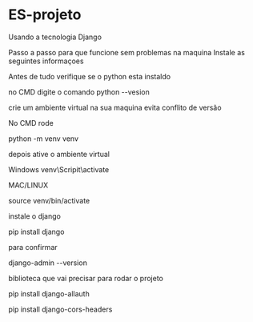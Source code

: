 # ES-projeto
Usando a tecnologia Django

Passo a passo para que funcione sem problemas na maquina
Instale as seguintes informaçoes

Antes de tudo verifique se o python esta instaldo

no CMD digite o comando
python --vesion

crie um ambiente virtual na sua maquina
evita conflito de versão

No CMD rode

python -m venv venv

depois ative o ambiente virtual

Windows
venv\Scripit\activate

MAC/LINUX

source venv/bin/activate

instale o django

pip install django

para confirmar

django-admin --version

biblioteca que vai precisar para rodar o projeto

pip install django-allauth

pip install django-cors-headers